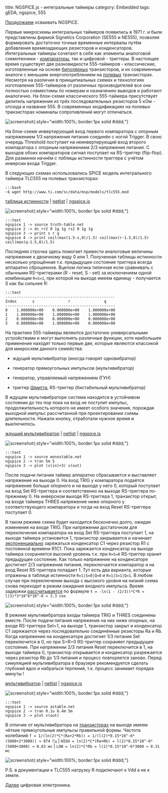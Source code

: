 title: NGSPICE.js - интегральные таймеры
category: Embedded 
tags: gEDA, ngspice, 555

[Продолжаем]({filename}../2016-10-28-ngspice-introduction/2016-10-28-ngspice-introduction.md) осваивать NGSPICE.

Первые микросхемы интегральных таймеров появились в 1971 г. и были представлены фирмой Signetics Corporation (SE555 и NE555), позволяя формировать достаточно точные временные интервалы путём добавления времязадающих резисторов и конденсаторов. Интегральные таймеры сочетают в себе как элементы аналоговой схемотехники - [компараторы]({filename}../2016-11-24-op-amp-schmitt/2016-11-24-op-amp-schmitt.md), так и цифровой - триггеры. В настоящее время существует две разновидности 555-таймеров - классические, изготовленные на основе [биполярных]({filename}../2016-11-02-bipolar-transistor/2016-11-02-bipolar-transistor.md) транзисторов, и их современные аналоги с меньшим энергопотреблением на [полевых]({filename}../2016-11-03-field-effect-transistor/2016-11-03-field-effect-transistor.md) транзисторах. Несмотря на различия в принципиальных схемах и технологиях изготовления 555-таймеров от различных производителей все они полностью совместимы по номерам и назначению выводов и работают аналогично. На блок-схеме классического 555-таймера  присутствует делитель напряжения из трёх последовательных резисторов 5 кОм - отсюда и название 555. В современных модификациях на полевых транзисторах номиналы сопротивлений могут отличаться.

![screenshot]({attach}LM555_diagram.png){:style="width:100%; border:1px solid #ddd;"}

На блок-схеме инвертирующий вход первого компаратора с опорным напряжением 1/3 напряжения питания соединён с ногой Trigger. В свою очередь Threshold поступает на неинвертирующий вход второго компаратора с опорным напряжением 2/3 напряжения питания. С выходов обоих компараторов сигнал поступает на RS-триггер (flip-flop). Для разминки начнём с *таблицы истинности* триггера c учётом инверсии входа Trigger. 

<!-- 
<a href="{attach}tlc555.mod"></a>
-->

В следующих схемах использовались SPICE модель интегрального таймера TLC555 на полевых транзисторах:

    :::bash
    ~$ wget http://www.ti.com/sc/data/msp/models/tlc555.mod

[таблица истинности]({attach}truth-table.sch) | [netlist]({attach}truth-table.net) | [ngspice.js](https://ngspice.js.org/?gist=b2fe36f55bb43550a2110e80c7b5d0f0)

![screenshot]({attach}show-img-truth-table.png){:style="width:100%; border:1px solid #ddd;"}

    :::text
    ngspice 1 -> source truth-table.net
    ngspice 2 -> dc rr2 0 1g 1g rs2 0 1g 1g
    ngspice 3 -> print s r q
    ngspice 4 -> print ceil(max(1.5-s,0)/1.5) ceil(max(r-1.5,0)/1.5) ceil(max(q-1.5,0)/1.5)

Последняя строчка здесь помогает привести аналоговые величины напряжение к двоичному виду 0 или 1. Полученная таблицы истинности несколько упрощённая т.к. предыдущее состояние триггера всегда аппаратно сброшенное. Вцелом логика типичная если сравнивать с обычными RS-триггерами (R - reset, S - set) за исключением одной комбинации ```R=S=1```, при которой на выходе имеем единицу - получается S как бы сильнее R:

    :::text
    -------------------------------------------------
    Index       s               r               q               
    -------------------------------------------------
    0    1.000000e+00    0.000000e+00    1.000000e+00    
    1    1.000000e+00    1.000000e+00    1.000000e+00    
    2    0.000000e+00    0.000000e+00    0.000000e+00    
    3    0.000000e+00    1.000000e+00    0.000000e+00    

На практике 555-таймеры являются достаточно универсальными устройствами и могут выполнять различные функции, хотя наибольшее применение находят только первые две, которые являются классикой для микросхем данного семейства:

  - ждущий мультивибратор (иногда говорят одновибратор) 

  - генератор прямоугольных импульсов (мультивибратор)

  - генератор, управляемый напряжением (ГУН)

  - триггер [Шмитта]({filename}../2016-11-24-op-amp-schmitt/2016-11-24-op-amp-schmitt.md), RS-триггер (бистабильный мультивибратор)

В ждущем мультивибраторе система находится в устойчивом состоянии до тех пор пока на вход не поступит импульс, продолжительность которого не имеет особого значения, порождая выходной импульс рассчитанной при проектировании схемы длительности. Нажали кнопку, отработали нужное время и выключилось.

[ждущий мультивибратор]({attach}monostable.sch) | [netlist]({attach}monostable.net) | [ngspice.js](https://ngspice.js.org/?gist=9af5adf562e3f9ed20b4544f7b58accd)

![screenshot]({attach}show-img-monostable.png){:style="width:100%; border:1px solid #ddd;"}

    :::text
    ngspice 1 -> source monostable.net
    ngspice 2 -> tran 5m 5
    ngspice 3 -> plot (v(in)+3) v(out)

После подачи питания таймер аппаратно сбрасывается и выставляет напряжение на выходе 0. На вход TRIG у компаратора подаётся напряжение больше опорного и на выходе у него 0, который поступает на вход Set RS-триггера и соответственно на выходе RS-триггера по-прежнему 0. На инверсном выходе RS-триггера 1, транзистор открыт, на входе таймера THRES напряжение ниже опорного у соответствующего компаратора и тогда на вход Reset RS-триггера поступает 0.

В таком режиме схема будет находится бесконечно долго, ожидая изменения на входе TRIG. При напряжении достаточном для переключения компаратора на вход Set RS-триггера поступает 1, на выходе таймера установится 1, транзистор закрывается и начинает [экспоненциально]({filename}../2016-11-30-op-amp-integrator-differentiator/2016-11-30-op-amp-integrator-differentiator.md)  заряжаться конденсатор C1 через резистор R1 с постоянной времени R1C1. Пока заряжается конденсатор на выходе таймера сохраняется высокий уровень т.к. при ```R=S=0``` RS-триггер хранит предыдущее состояние. Как только напряжение на конденсаторе достигнет 2/3 напряжения питания, переключается компаратор и на вход Reset RS-триггера попадает 1. Тут есть два варианта, которые отражены в таблице истинности ```R=1|S=0|Q=0``` и ```R=1|S=1|Q=1```. В любом случае при переключении выхода с высокого уровня на низкий схема снова переходит в режим ожидания входного импульса. Время задержки [рассчитывается](https://bc.js.org/) по формуле ```t = -ln(1 - (2/3))*C*R = l(3)*3*10^6*10^-6 ≈ 3.3 сек```

![screenshot]({attach}monostable-canvas.png){:style="width:100%; border:1px solid #ddd;"}

В режиме мультивибратора входы таймера TRIG и THRES соединены вместе. После подачи питания напряжение на них ниже опорных, на входе RS-триггера Set=1, на выходе 1, транзистор закрыт и конденсатор С1 заряжается через последовательно соединённые резисторы Ra и Rb. Когда напряжение на конденсаторе достигнет 1/3 питания Set переключится в 0, но при S=R=0 RS-триггер сохраняет предыдущее состояние. При напряжении 2/3 питания Reset переключится в 1, на выходе таймера 0, транзистор открывается и конденсатор разряжается через резистор Rb до 1/3 питания и процесс повторяется заново. Перед симуляцией мультивибратора в браузере рекомендуется сделать глубокий вдох и набраться терпения, т.к. процесс занимает порядка минуты !

[мультивибратор]({attach}astable.sch) | [netlist]({attach}astable.net) | [ngspice.js](https://ngspice.js.org/?gist=715d1adceff6765e6d53ce740fd07d2c)

![screenshot]({attach}show-img-astable.png){:style="width:100%; border:1px solid #ddd;"}

    :::text
    ngspice 1 -> source astable.net
    ngspice 2 -> tran 0.1u 6.4m 5m
    ngspice 3 -> plot v(out)

В отличие от мультивибратора на [транзисторах]({filename}../2016-11-13-transistor-oscillators/2016-11-13-transistor-oscillators.md) на выходе имеем чёткие прямоугольные импульсы правильной формы. Частота колебаний ```f = 1/(ln(2)*C*(Ra+2*Rb)) = 1/(l(2)*0.15*10^-6*(5000+2*3000)) ≈ 874 Гц``` | ```HIGH = ln(2)*C*(Ra+Rb) = l(2)*0.15*10^-6*(5000+3000) ≈ 0.83 мс``` | ```LOW = ln(2)*C*Rb = l(2)*0.15*10^-6*3000 ≈ 0.31 мс```

![screenshot]({attach}astable-canvas.png){:style="width:100%; border:1px solid #ddd;"}

P.S. в документации к TLC555 нагрузку R подключают к Vdd а не к земле.

[Далее]({filename}../2016-12-18-logic-gate/2016-12-18-logic-gate.md) цифровая электроника.
